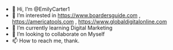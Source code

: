 - 👋 Hi, I’m @EmilyCarter1
- 👀 I’m interested in https://www.boardersguide.com , https://americatools.com , https://www.globaldigitalonline.com
- 🌱 I’m currently learning Digital Marketing
- 💞️ I’m looking to collaborate on Myself
- 📫 How to reach me, thank.

<!---
EmilyCarter1/EmilyCarter1 is a ✨ special ✨ repository because its `README.md` (this file) appears on your GitHub profile.
You can click the Preview link to take a look at your changes.
--->
